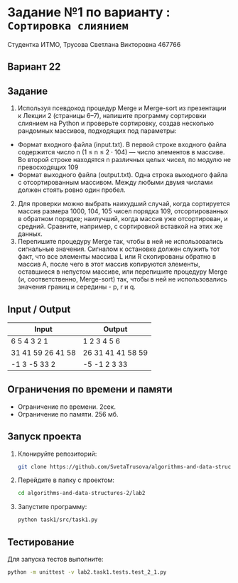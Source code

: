 # Задание №1 по варианту  : `Сортировка слиянием`
Студентка ИТМО, Трусова Светлана Викторовна 467766

## Вариант 22

## Задание 
1.	Используя псевдокод процедур Merge и Merge-sort из презентации к Лекции 2 (страницы 6–7), напишите программу сортировки слиянием на Python и проверьте сортировку, создав несколько рандомных массивов, подходящих под параметры:
-	Формат входного файла (input.txt). В первой строке входного файла содержится число n (1 ≤ n ≤ 2 · 104) — число элементов в массиве. Во второй строке находятся n различных целых чисел, по модулю не превосходящих 109
-	Формат выходного файла (output.txt). Одна строка выходного файла с отсортированным массивом. Между любыми двумя числами должен стоять ровно один пробел.
2.	Для проверки можно выбрать наихудший случай, когда сортируется массив размера 1000, 104, 105 чисел порядка 109, отсортированных в обратном порядке; наилучший, когда массив уже отсортирован, и средний. Сравните, например, с сортировкой вставкой на этих же данных.
3.	Перепишите процедуру Merge так, чтобы в ней не использовались сигнальные значения. Сигналом к остановке должен служить тот факт, что все элементы массива L или R скопированы обратно в массив A, после чего в этот массив копируются элементы, оставшиеся в непустом массиве, или перепишите процедуру Merge (и, соответственно, Merge-sort) так, чтобы в ней не использовались значения границ и середины - p, r и q.


## Input / Output 

| Input             | Output            |
|-------------------|-------------------|
| 6 5 4 3 2 1       | 1 2 3 4 5 6       |
| 31 41 59 26 41 58 | 26 31 41 41 58 59 |
| -1 3 -5 33 2      | -5 -1 2 3 33      |

## Ограничения по времени и памяти

- Ограничение по времени. 2сек.
- Ограничение по памяти. 256 мб.


## Запуск проекта
1. Клонируйте репозиторий:
   ```bash
   git clone https://github.com/SvetaTrusova/algorithms-and-data-structures-2.git
   ```
2. Перейдите в папку с проектом:
   ```bash
   cd algorithms-and-data-structures-2/lab2
   ```
3. Запустите программу:
   ```bash
   python task1/src/task1.py
   ```


## Тестирование
Для запуска тестов выполните:
```bash
python -m unittest -v lab2.task1.tests.test_2_1.py
```